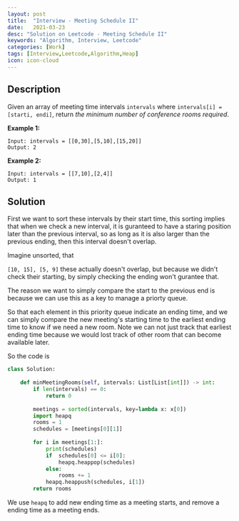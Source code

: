 ```yaml
---
layout: post
title:  "Interview - Meeting Schedule II"
date:   2021-03-23
desc: "Solution on Leetcode - Meeting Schedule II"
keywords: "Algorithm, Interview, Leetcode"
categories: [Work]
tags: [Interview,Leetcode,Algorithm,Heap]
icon: icon-cloud
---
```


## Description

Given an array of meeting time intervals `intervals` where `intervals[i] = [starti, endi]`, return *the minimum number of conference rooms required*.



**Example 1:**

```
Input: intervals = [[0,30],[5,10],[15,20]]
Output: 2
```

**Example 2:**

```
Input: intervals = [[7,10],[2,4]]
Output: 1
```



## Solution

First we want to sort these intervals by their start time, this sorting implies that when we check a new interval, it is guranteed to have a staring position later than the previous interval, so as long as it is also larger than the previous ending, then this interval doesn't overlap.

Imagine unsorted, that

`[10, 15], [5, 9]` these actually doesn't overlap, but because we didn't check their starting, by simply checking the ending won't gurantee that. 



The reason we want to simply compare the start to the previous end is because we can use this as a key to manage a priorty queue. 



So that each element in this priority queue indicate an ending time, and we can simply compare the new meeting's starting time to the earliest ending time to know if we need a new room. Note we can not just track that earliest ending time because we would lost track of other room that can become available later.



So the code is

```python
class Solution:
        
    def minMeetingRooms(self, intervals: List[List[int]]) -> int:
        if len(intervals) == 0:
            return 0
        
        meetings = sorted(intervals, key=lambda x: x[0])
        import heapq
        rooms = 1
        schedules = [meetings[0][1]]
        
        for i in meetings[1:]:
            print(schedules)
            if  schedules[0] <= i[0]:
                heapq.heappop(schedules)
            else:
                rooms += 1
            heapq.heappush(schedules, i[1])
        return rooms
```

 We use `heapq` to add new ending time as a meeting starts, and remove a ending time as a meeting ends.